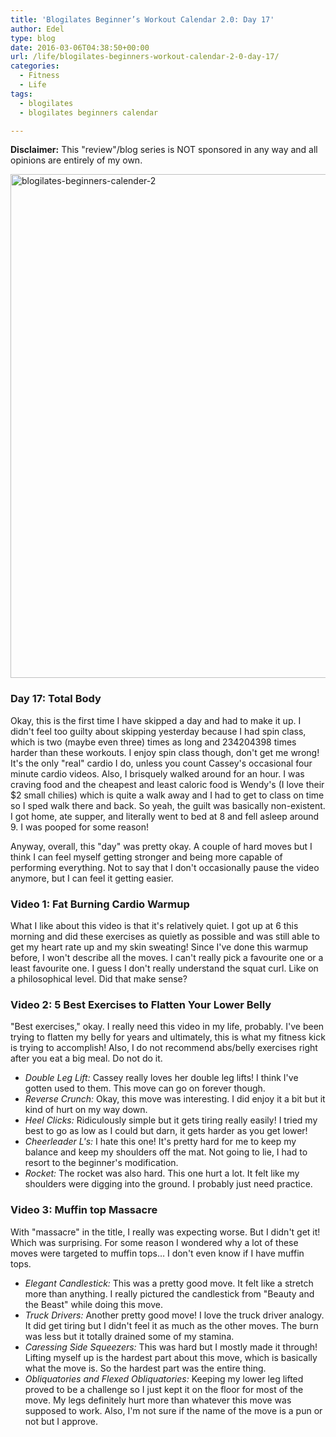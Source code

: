 ```yaml
---
title: 'Blogilates Beginner’s Workout Calendar 2.0: Day 17'
author: Edel
type: blog
date: 2016-03-06T04:38:50+00:00
url: /life/blogilates-beginners-workout-calendar-2-0-day-17/
categories:
  - Fitness
  - Life
tags:
  - blogilates
  - blogilates beginners calendar

---
```

**Disclaimer:** This "review"/blog series is NOT sponsored in any way and all opinions are entirely of my own.

<a href="http://scattered.me/wp-content/uploads/2016/02/blogilates-beginners-calender-2.png" rel="attachment wp-att-11076"><img src="http://scattered.me/wp-content/uploads/2016/02/blogilates-beginners-calender-2-1024x806.png" alt="blogilates-beginners-calender-2" width="1024" height="806" class="alignnone size-large wp-image-11076" srcset="http://erzadel.net/blog/wp-content/uploads/2016/02/blogilates-beginners-calender-2-1024x806.png 1024w, http://erzadel.net/blog/wp-content/uploads/2016/02/blogilates-beginners-calender-2-300x236.png 300w, http://erzadel.net/blog/wp-content/uploads/2016/02/blogilates-beginners-calender-2-768x604.png 768w" sizes="(max-width: 1024px) 100vw, 1024px" /></a>

### Day 17: Total Body

Okay, this is the first time I have skipped a day and had to make it up. I didn't feel too guilty about skipping yesterday because I had spin class, which is two (maybe even three) times as long and 234204398 times harder than these workouts. I enjoy spin class though, don't get me wrong! It's the only "real" cardio I do, unless you count Cassey's occasional four minute cardio videos. Also, I brisquely walked around for an hour. I was craving food and the cheapest and least caloric food is Wendy's (I love their $2 small chilies) which is quite a walk away and I had to get to class on time so I sped walk there and back. So yeah, the guilt was basically non-existent. I got home, ate supper, and literally went to bed at 8 and fell asleep around 9. I was pooped for some reason!

Anyway, overall, this "day" was pretty okay. A couple of hard moves but I think I can feel myself getting stronger and being more capable of performing everything. Not to say that I don't occasionally pause the video anymore, but I can feel it getting easier.

### Video 1: Fat Burning Cardio Warmup

What I like about this video is that it's relatively quiet. I got up at 6 this morning and did these exercises as quietly as possible and was still able to get my heart rate up and my skin sweating! Since I've done this warmup before, I won't describe all the moves. I can't really pick a favourite one or a least favourite one. I guess I don't really understand the squat curl. Like on a philosophical level. Did that make sense?

<div class="flex-video">
</div>

### Video 2: 5 Best Exercises to Flatten Your Lower Belly

"Best exercises," okay. I really need this video in my life, probably. I've been trying to flatten my belly for years and ultimately, this is what my fitness kick is trying to accomplish! Also, I do not recommend abs/belly exercises right after you eat a big meal. Do not do it.

<div class="flex-video">
</div>

  * _Double Leg Lift:_ Cassey really loves her double leg lifts! I think I've gotten used to them. This move can go on forever though.
  * _Reverse Crunch:_ Okay, this move was interesting. I did enjoy it a bit but it kind of hurt on my way down.
  * _Heel Clicks:_ Ridiculously simple but it gets tiring really easily! I tried my best to go as low as I could but darn, it gets harder as you get lower!
  * _Cheerleader L's:_ I hate this one! It's pretty hard for me to keep my balance and keep my shoulders off the mat. Not going to lie, I had to resort to the beginner's modification.
  * _Rocket:_ The rocket was also hard. This one hurt a lot. It felt like my shoulders were digging into the ground. I probably just need practice.

### Video 3: Muffin top Massacre

With "massacre" in the title, I really was expecting worse. But I didn't get it! Which was surprising. For some reason I wondered why a lot of these moves were targeted to muffin tops&#8230; I don't even know if I have muffin tops.

<div class="flex-video">
</div>

  * _Elegant Candlestick:_ This was a pretty good move. It felt like a stretch more than anything. I really pictured the candlestick from "Beauty and the Beast" while doing this move.
  * _Truck Drivers:_ Another pretty good move! I love the truck driver analogy. It did get tiring but I didn't feel it as much as the other moves. The burn was less but it totally drained some of my stamina.
  * _Caressing Side Squeezers:_ This was hard but I mostly made it through! Lifting myself up is the hardest part about this move, which is basically what the move is. So the hardest part was the entire thing.
  * _Obliquatories and Flexed Obliquatories:_ Keeping my lower leg lifted proved to be a challenge so I just kept it on the floor for most of the move. My legs definitely hurt more than whatever this move was supposed to work. Also, I'm not sure if the name of the move is a pun or not but I approve.


